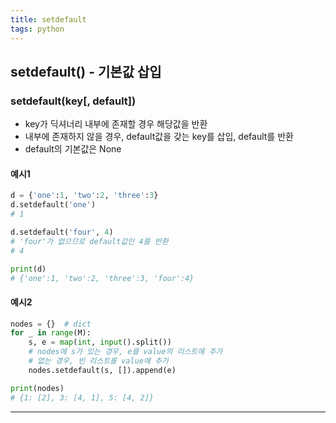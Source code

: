 ```yaml
---
title: setdefault
tags: python
---
```


## setdefault() - 기본값 삽입

### setdefault(key[, default])

- key가 딕셔너리 내부에 존재할 경우 해당값을 반환
- 내부에 존재하지 않을 경우, default값을 갖는 key를 삽입, default를 반환
- default의 기본값은 None



#### 예시1

```python
d = {'one':1, 'two':2, 'three':3}
d.setdefault('one')
# 1

d.setdefault('four', 4)
# 'four'가 없으므로 default값인 4를 반환
# 4

print(d)
# {'one':1, 'two':2, 'three':3, 'four':4}
```



#### 예시2

```python
nodes = {}  # dict
for _ in range(M):
    s, e = map(int, input().split())
    # nodes에 s가 있는 경우, e를 value의 리스트에 추가
    # 없는 경우, 빈 리스트를 value에 추가
    nodes.setdefault(s, []).append(e)

print(nodes)
# {1: [2], 3: [4, 1], 5: [4, 2]}
```



---